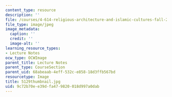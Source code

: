 ```yaml
---
content_type: resource
description: ''
file: /courses/4-614-religious-architecture-and-islamic-cultures-fall-2002/9c72b70ee39dfa479820018d997a0dab_5129thumbnail.jpg
file_type: image/jpeg
image_metadata:
  caption: ''
  credit: ''
  image-alt: ''
learning_resource_types:
- Lecture Notes
ocw_type: OCWImage
parent_title: Lecture Notes
parent_type: CourseSection
parent_uid: 68abeaab-4eff-532c-e858-18d3ffb567bd
resourcetype: Image
title: 5129thumbnail.jpg
uid: 9c72b70e-e39d-fa47-9820-018d997a0dab
---
```

